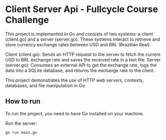 # Client Server Api - Fullcycle Course Challenge

This project is implemented in Go and consists of two systems: a client (client.go) and a server (server.go). These systems interact to retrieve and store currency exchange rates between USD and BRL (Brazilian Real).

Client (client.go): Sends an HTTP request to the server to fetch the current USD to BRL exchange rate and saves the received rate in a text file.
Server (server.go): Consumes an external API to get the exchange rate, logs the data into a SQLite database, and returns the exchange rate to the client.

This project demonstrates the use of HTTP web servers, contexts, databases, and file manipulation in Go.

## How to run

To run the project, you need to have Go installed on your machine.

Run the server:

```bash
go run main.go
```
